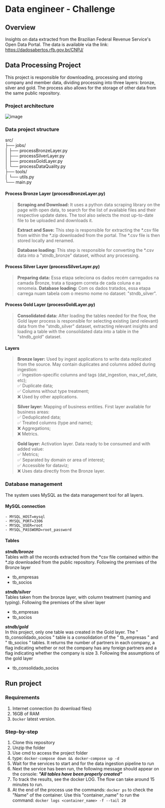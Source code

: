 # Data engineer - Challenge

## Overview
Insights on data extracted from the Brazilian Federal Revenue Service's Open Data Portal. 
The data is available via the link: https://dadosabertos.rfb.gov.br/CNPJ/

## Data Processing Project
This project is responsible for downloading, processing and storing company and member data, dividing processing into three layers: bronze, silver and gold.
The process also allows for the storage of other data from the same public repository.

### Project architecture
![image](https://github.com/user-attachments/assets/269e6866-b39f-46f9-b2e4-11f385a4deb8)

### Data project structure
src/</br>
├── jobs/</br>
│ ├── processBronzeLayer.py</br>
│ ├── processSilverLayer.py</br>
│ ├── processGoldLayer.py</br>
│ └── processDataQuality.py</br>
├── tools/</br>
│ └── utils.py</br>
└── main.py</br>

#### Process Bronze Layer (processBronzeLayer.py)
><b>Scraping and Download:</b> It uses a python data scraping library on the page with open data, to search for the list of available files and their respective update dates. The tool also selects the most up-to-date file to be uploaded and downloads it.

><b>Extract and Save:</b> This step is responsible for extracting the *.csv file from within the *.zip downloaded from the portal. The *.csv file is then stored locally and renamed.

><b>Database loading:</b> This step is responsible for converting the *.csv data into a "stndb_bronze" dataset, without any processing.

#### Process Silver Layer (processSilverLayer.py)
><b>Preparing data:</b> Essa etapa seleciona os dados recém carregados na camada Bronze, trata a tipagem correta de cada coluna e as renomeia.
><b>Database loading:</b> Com os dados tratados, essa etapa carrega nuam tabela com o mesmo nome no dataset: "stndb_silver".

#### Process Gold Layer (processGoldLayer.py)
><b>Consolidated data:</b> After loading the tables needed for the flow, the Gold layer process is responsible for selecting existing (and relevant) data from the "stndb_silver" dataset, extracting relevant insights and loading a table with the consolidated data into a table in the "stndb_gold" dataset.

#### Layers
><b>Bronze layer:</b> Used by ingest applications to write data replicated from the source. May contain duplicates and columns added during ingestion:</br>
✅ Ingestion-specific columns and tags (dat_ingestion, max_ref_date, etc);</br>
✅ Duplicate data;</br>
✅ Columns without type treatment;</br>
❌ Used by other applications.

><b>Silver layer:</b> Mapping of business entities. First layer available for business areas:</br>
✅ Deduplicated data;</br>
✅ Treated columns (type and name);</br>
❌ Aggregations;</br>
❌ Metrics.

><b>Gold layer:</b> Activation layer. Data ready to be consumed and with added value:</br>
✅ Metrics;</br>
✅ Separated by domain or area of interest;</br>
✅ Accessible for dataviz;</br>
❌ Uses data directly from the Bronze layer.

### Database management
The system uses MySQL as the data management tool for all layers. 

#### MySQL connection
    - MYSQL_HOST=mysql
    - MYSQL_PORT=3306
    - MYSQL_USER=root
    - MYSQL_PASSWORD=root_password
#### Tables
***stndb/bronze*** </br>
Tables with all the records extracted from the *csv file contained within the *.zip downloaded from the public repository. Following the premises of the Bronze layer 
- tb_empresas
- tb_socios</br>

***stndb/silver***</br>
Tables taken from the bronze layer, with column treatment (naming and typing). Following the premises of the silver layer
</br>
- tb_empresas
- tb_socios</br>

***stndb/gold***</br>
In this project, only one table was created in the Gold layer. The " tb_consolidado_socios " table is a consolidation of the " tb_empresas " and " tb_socios " tables. It returns the number of partners in each company, a flag indicating whether or not the company has any foreign partners and a flag indicating whether the company is size 3. Following the assumptions of the gold layer</br>
- tb_consolidado_socios

## Run project
### Requirements
1. Internet connection (to download files)
2. 16GB of RAM
3. ```Docker``` latest version.
### Step-by-step
1. Clone this repository
2. Unzip the folder
3. Use cmd to access the project folder
4. type: ```docker-compose down && docker-compose up -d```
5. Wait for the services to start and for the data ingestion pipeline to run
6. Next the service has been run, the following message should appear on the console: ***"All tables have been properly created"***
7. To track the results, see the docker LOG. The flow can take around 15 minutes to run.
8. At the end of the process use the commands: ```docker ps``` to check the "Name" of the container. Use this "container_name" to run the command: ```docker logs <container_name> -f --tail 20```
